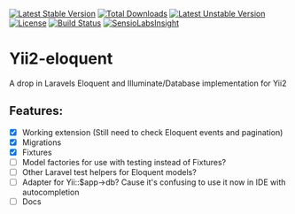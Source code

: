 [![Latest Stable Version](https://poser.pugx.org/leinonen/yii2-eloquent/v/stable)](https://packagist.org/packages/leinonen/yii2-eloquent)  [![Total Downloads](https://poser.pugx.org/leinonen/yii2-eloquent/downloads)](https://packagist.org/packages/leinonen/yii2-eloquent)  [![Latest Unstable Version](https://poser.pugx.org/leinonen/yii2-eloquent/v/unstable)](https://packagist.org/packages/leinonen/yii2-eloquent) [![License](https://poser.pugx.org/leinonen/yii2-eloquent/license)](https://packagist.org/packages/leinonen/yii2-eloquent) [![Build Status](https://travis-ci.org/lordthorzonus/yii2-eloquent.svg?branch=master)](https://travis-ci.org/lordthorzonus/yii2-eloquent)  [![SensioLabsInsight](https://insight.sensiolabs.com/projects/26eba504-654a-420b-bf66-594773b20218/mini.png)](https://insight.sensiolabs.com/projects/26eba504-654a-420b-bf66-594773b20218)

# Yii2-eloquent
A drop in Laravels Eloquent and Illuminate/Database implementation for Yii2

## Features: ##
- [x] Working extension (Still need to check Eloquent events and pagination)
- [x] Migrations
- [x] Fixtures
- [ ] Model factories for use with testing instead of Fixtures?
- [ ] Other Laravel test helpers for Eloquent models?
- [ ] Adapter for Yii::$app->db? Cause it's confusing to use it now in IDE with autocompletion
- [ ] Docs
